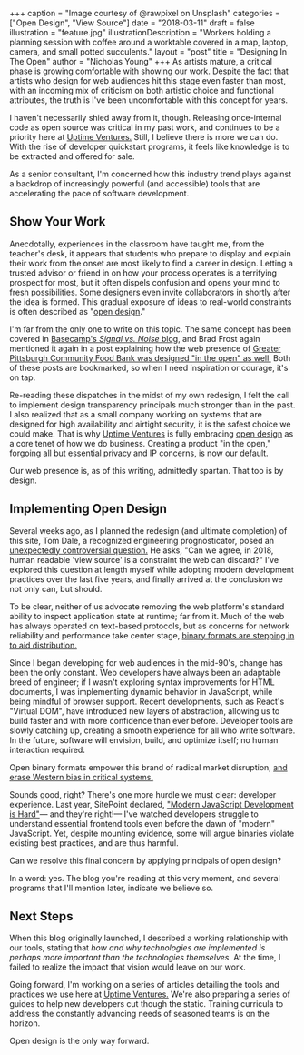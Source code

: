 +++
caption = "Image courtesy of @rawpixel on Unsplash"
categories = ["Open Design", "View Source"]
date = "2018-03-11"
draft = false
illustration = "feature.jpg"
illustrationDescription = "Workers holding a planning session with coffee around a worktable covered in a map, laptop, camera, and small potted succulents."
layout = "post"
title = "Designing In The Open"
author = "Nicholas Young"
+++
As artists mature, a critical phase is growing comfortable with showing our work. Despite the fact that artists who design for web audiences hit this stage even faster than most, with an incoming mix of criticism on both artistic choice and functional attributes, the truth is I've been uncomfortable with this concept for years.

I haven't necessarily shied away from it, though. Releasing once-internal code as open source was critical in my past work, and continues to be a priority here at [Uptime Ventures.][uv] Still, I believe there is more we can do. With the rise of developer quickstart programs, it feels like knowledge is to be extracted and offered for sale.

As a senior consultant, I'm concerned how this industry trend plays against a backdrop of increasingly powerful (and accessible) tools that are accelerating the pace of software development.

## Show Your Work

Anecdotally, experiences in the classroom have taught me, from the teacher's desk, it appears that students who prepare to display and explain their work from the onset are most likely to find a career in design. Letting a trusted advisor or friend in on how your process operates is a terrifying prospect for most, but it often dispels confusion and opens your mind to fresh possibilities. Some designers even invite collaborators in shortly after the idea is formed. This gradual exposure of ideas to real-world constraints is often described as "[open design][open-design]."

I'm far from the only one to write on this topic. The same concept has been covered in [Basecamp's *Signal vs. Noise* blog][svn], and Brad Frost again mentioned it again in a post explaining how the web presence of [Greater Pittsburgh Community Food Bank was designed "in the open" as well.][frost] Both of these posts are bookmarked, so when I need inspiration or courage, it's on tap.

Re-reading these dispatches in the midst of my own redesign, I felt the call to implement design transparency principals much stronger than in the past. I also realized that as a small company working on systems that are designed for high availability and airtight security, it is the safest choice we could make. That is why [Uptime Ventures][uv] is fully embracing [open design][open-design] as a core tenet of how we do business. Creating a product "in the open," forgoing all but essential privacy and IP concerns, is now our default.

Our web presence is, as of this writing, admittedly spartan. That too is by design.

## Implementing Open Design

Several weeks ago, as I planned the redesign (and ultimate completion) of this site, Tom Dale, a recognized engineering prognosticator, posed an [unexpectedly controversial question.][tom-dale-q] He asks, "Can we agree, in 2018, human readable 'view source' is a constraint the web can discard?" I've explored this question at length myself while adopting modern development practices over the last five years, and finally arrived at the conclusion we not only can, but should.

To be clear, neither of us advocate removing the web platform's standard ability to inspect application state at runtime; far from it. Much of the web has always operated on text-based protocols, but as concerns for network reliability and performance take center stage, [binary formats are stepping in to aid distribution.][wasm]

Since I began developing for web audiences in the mid-90's, change has been the only constant. Web developers have always been an adaptable breed of engineer; if I wasn't exploring syntax improvements for HTML documents, I was implementing dynamic behavior in JavaScript, while being mindful of browser support. Recent developments, such as React's "Virtual DOM", have introduced new layers of abstraction, allowing us to build faster and with more confidence than ever before. Developer tools are slowly catching up, creating a smooth experience for all who write software. In the future, software will envision, build, and optimize itself; no human interaction required.

Open binary formats empower this brand of radical market disruption, [and erase Western bias in critical systems.][tom-dale-w]

Sounds good, right? There's one more hurdle we must clear: developer experience. Last year, SitePoint declared, ["Modern JavaScript Development is Hard"][sitepoint]&mdash; and they're right!&mdash; I've watched developers struggle to understand essential frontend tools even before the dawn of "modern" JavaScript. Yet, despite mounting evidence, some will argue binaries violate existing best practices, and are thus harmful.

Can we resolve this final concern by applying principals of open design?

In a word: yes. The blog you're reading at this very moment, and several programs that I'll mention later, indicate we believe so.

## Next Steps

When this blog originally launched, I described a working relationship with our tools, stating that *how and why technologies are implemented is perhaps more important than the technologies themselves.* At the time, I failed to realize the impact that vision would leave on our work.

Going forward, I'm working on a series of articles detailing the tools and practices we use here at [Uptime Ventures.][uv] We're also preparing a series of guides to help new developers cut though the static. Training curricula to address the constantly advancing needs of seasoned teams is on the horizon.

Open design is the only way forward.

[uv]: /
[svn]: https://signalvnoise.com/posts/2928-designing-in-the-open
[frost]: http://bradfrost.com/blog/post/designing-in-the-open/
[open-design]: https://en.wikipedia.org/wiki/Open_design
[tom-dale-q]: https://twitter.com/tomdale/status/965681976199077889
[tom-dale-w]: https://twitter.com/tomdale/status/966045543112871937
[sitepoint]: https://www.sitepoint.com/modern-javascript-development-hard/
[wasm]: http://webassembly.org/ 
